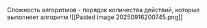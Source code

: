 Сложность алгоритмов - порядок количества действий, которые выполняет алгоритм
![[Pasted image 20250916200745.png]]




